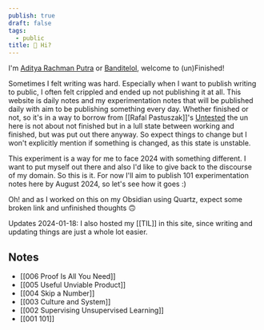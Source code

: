 ```yaml
---
publish: true
draft: false
tags:
  - public
title: 🤔 Hi?
---
```

I'm [Aditya Rachman Putra](https://adityarp.com) or [Banditelol](https://github.com/banditelol), welcome to (un)Finished! 

Sometimes I felt writing was hard. Especially when I want to publish writing to public, I often felt crippled and ended up not publishing it at all. This website is daily notes and my experimentation notes that will be published daily with aim to be publishing something every day. Whether finished or not, so it's in a way to borrow from [[Rafal Pastuszak]]'s [Untested](https://untested.sonnet.io/index) the un here is not about not finished but in a lull state between working and finished, but was put out there anyway. So expect things to change but I won't explicitly mention if something is changed, as this state is unstable. 

This experiment is a way for me to face 2024 with something different. I want to put myself out there and also I'd like to give back to the discourse of my domain. So this is it. For now I'll aim to publish 101 experimentation notes here by August 2024, so let's see how it goes :)

Oh! and as I worked on this on my Obsidian using Quartz, expect some broken link and unfinished thoughts 🙃

Updates 2024-01-18: I also hosted my [[TIL]] in this site, since writing and updating things are just a whole lot easier.

## Notes
- [[006 Proof Is All You Need]]
- [[005 Useful Unviable Product]]
- [[004 Skip a Number]]
- [[003 Culture and System]]
- [[002 Supervising Unsupervised Learning]]
- [[001 101]]

